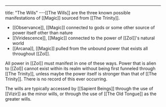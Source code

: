 ---
title: "The Wills"
---[[The Wills]] are the three known possible manifestations of [[Magic]] sourced from [[The Trinity]].
- [[Observance]], [[Magic]] connected to gods or some other source of power itself other than nature
- [[Viridescence]], [[Magic]] connected to the power of [[Zol]]'s natural world
- [[Arcana]], [[Magic]] pulled from the unbound power that exists all throughout [[Zol]].

 All power in [[Zol]] must manifest in one of these ways. Power that is alien to [[Zol]] cannot exist within its realm without being first funneled through [[The Trinity]], unless maybe the power itself is stronger than that of [[The Trinity]]. There is no record of this ever occurring.

The wills are typically accessed by [[Sapient Beings]] through the use of [[Vizir]] as the minor wills, or through the use of [[The Old Tongue]] as the greater wills.
